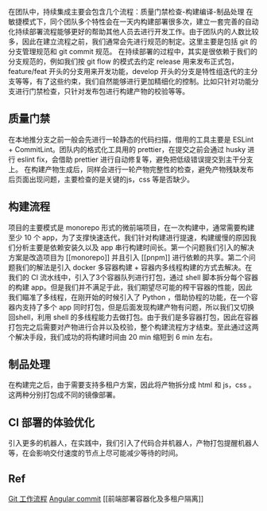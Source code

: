 在团队中，持续集成主要会包含几个流程：质量门禁检查-构建编译-制品处理
在敏捷模式下，同个团队多个特性会在一天内构建部署很多次，建立一套完善的自动化持续部署流程能够更好的帮助其他人员去进行开发工作。由于团队内的人数比较多，因此在建立流程之前，我们通常会先进行规范的制定。这里主要是包括 git 的分支管理规范和 git commit 规范。
在持续部署的过程中，其实是很依赖于我们的分支规范的，例如我们按 git flow 的模式去约定 release 用来发布正式包，feature/feat 开头的分支用来开发功能，develop 开头的分支是特性组迭代的主分支等等，有了这些约束，我们自然能够进行更加精细化的控制。比如只针对功能分支进行门禁检查，只针对发布包进行构建产物的校验等等。
## 质量门禁
在本地推分支之前一般会先进行一轮静态的代码扫描，借用的工具主要是 ESLint + CommitLint。团队内的格式化工具用的 prettier，在提交之前会通过 husky 进行 eslint fix，会借助 prettier 进行自动修复等，避免把低级错误提交到主干分支上。
在构建产物生成后，同样会进行一轮产物完整性的检查，避免产物残缺发布后页面出现问题，主要检查的是关键的js，css 等是否缺少。
## 构建流程
项目的主要模式是 monorepo 形式的微前端项目，在一次构建中，通常需要构建至少 10 个 app，为了支撑快速迭代，我们针对构建进行提速，构建缓慢的原因我们分析主要是依赖安装久以及 app 串行构建时间长。第一个问题我们引入的解决方案是改造项目为 [[monorepo]] 并且引入 [[pnpm]] 进行依赖的共享。第二个问题我们的解法是引入 docker 多容器构建 + 容器内多线程构建的方式去解决。在我们的 CI 流水线中，引入了3个容器队列进行打包，通过 shell 脚本拆分每个容器的构建 app。但是我们并不满足于此，我们期望尽可能的榨干容器的性能，因此我们瞄准了多线程，在刚开始的时候引入了 Python ，借助协程的功能，在一个容器内支持了多个 app 同时打包，但是后面发现构建产物有问题，所以我们又切换回shell，利用 shell 的多线程能力去做打包。由于我们是多容器打包，因此在容器打包完之后需要对产物进行合并以及校验，整个构建流程方才结束。至此通过这两个解决手段，我们成功的将构建时间由 20 min 缩短到 6 min 左右。
## 制品处理
在构建完之后，由于需要支持多租户方案，因此将产物拆分成 html 和 js，css 。这两种分别打包成不同的镜像部署。
## CI 部署的体验优化
引入更多的机器人，在实践中，我们引入了代码合并机器人，产物打包提醒机器人等，在会影响交付速度的节点上尽可能减少等待的时间。

## Ref
[Git 工作流程](https://www.ruanyifeng.com/blog/2015/12/git-workflow.html)
[Angular commit](https://www.conventionalcommits.org/en/v1.0.0-beta.4/)
[[前端部署容器化及多租户隔离]]